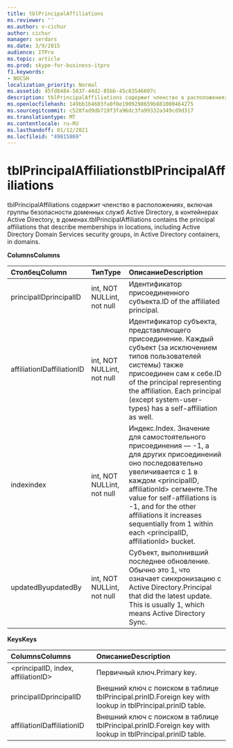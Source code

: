 ```yaml
---
title: tblPrincipalAffiliations
ms.reviewer: ''
ms.author: v-cichur
author: cichur
manager: serdars
ms.date: 3/9/2015
audience: ITPro
ms.topic: article
ms.prod: skype-for-business-itpro
f1.keywords:
- NOCSH
localization_priority: Normal
ms.assetid: 45fd8484-5837-44d2-85bb-45c83546607c
description: tblPrincipalAffiliations содержит членство в расположениях, включая группы безопасности доменных служб Active Directory, в контейнерах Active Directory, в доменах.
ms.openlocfilehash: 149bb1b4603fa0f0e1909298659b881000464275
ms.sourcegitcommit: c528fad9db719f3fa96dc3fa99332a349cd9d317
ms.translationtype: MT
ms.contentlocale: ru-RU
ms.lasthandoff: 01/12/2021
ms.locfileid: "49815869"
---
```

# <a name="tblprincipalaffiliations"></a><span data-ttu-id="0a926-103">tblPrincipalAffiliations</span><span class="sxs-lookup"><span data-stu-id="0a926-103">tblPrincipalAffiliations</span></span>
 
<span data-ttu-id="0a926-104">tblPrincipalAffiliations содержит членство в расположениях, включая группы безопасности доменных служб Active Directory, в контейнерах Active Directory, в доменах.</span><span class="sxs-lookup"><span data-stu-id="0a926-104">tblPrincipalAffiliations contains the principal affiliations that describe memberships in locations, including Active Directory Domain Services security groups, in Active Directory containers, in domains.</span></span>
  
<span data-ttu-id="0a926-105">**Columns**</span><span class="sxs-lookup"><span data-stu-id="0a926-105">**Columns**</span></span>

|<span data-ttu-id="0a926-106">**Столбец**</span><span class="sxs-lookup"><span data-stu-id="0a926-106">**Column**</span></span>|<span data-ttu-id="0a926-107">**Тип**</span><span class="sxs-lookup"><span data-stu-id="0a926-107">**Type**</span></span>|<span data-ttu-id="0a926-108">**Описание**</span><span class="sxs-lookup"><span data-stu-id="0a926-108">**Description**</span></span>|
|:-----|:-----|:-----|
|<span data-ttu-id="0a926-109">principalID</span><span class="sxs-lookup"><span data-stu-id="0a926-109">principalID</span></span>  <br/> |<span data-ttu-id="0a926-110">int, NOT NULL</span><span class="sxs-lookup"><span data-stu-id="0a926-110">int, not null</span></span>  <br/> |<span data-ttu-id="0a926-111">Идентификатор присоединенного субъекта.</span><span class="sxs-lookup"><span data-stu-id="0a926-111">ID of the affiliated principal.</span></span>  <br/> |
|<span data-ttu-id="0a926-112">affiliationID</span><span class="sxs-lookup"><span data-stu-id="0a926-112">affiliationID</span></span>  <br/> |<span data-ttu-id="0a926-113">int, NOT NULL</span><span class="sxs-lookup"><span data-stu-id="0a926-113">int, not null</span></span>  <br/> |<span data-ttu-id="0a926-p101">Идентификатор субъекта, представляющего присоединение. Каждый субъект (за исключением типов пользователей системы) также присоединен сам к себе.</span><span class="sxs-lookup"><span data-stu-id="0a926-p101">ID of the principal representing the affiliation. Each principal (except system-user-types) has a self-affiliation as well.</span></span>  <br/> |
|<span data-ttu-id="0a926-116">index</span><span class="sxs-lookup"><span data-stu-id="0a926-116">index</span></span>  <br/> |<span data-ttu-id="0a926-117">int, NOT NULL</span><span class="sxs-lookup"><span data-stu-id="0a926-117">int, not null</span></span>  <br/> |<span data-ttu-id="0a926-118">Индекс.</span><span class="sxs-lookup"><span data-stu-id="0a926-118">Index.</span></span> <span data-ttu-id="0a926-119">Значение для самостоятельного присоединения — -1, а для других присоединений оно последовательно увеличивается с 1 в каждом \<principalID, affiliationId\> сегменте.</span><span class="sxs-lookup"><span data-stu-id="0a926-119">The value for self-affiliations is -1, and for the other affiliations it increases sequentially from 1 within each \<principalID, affiliationId\> bucket.</span></span>  <br/> |
|<span data-ttu-id="0a926-120">updatedBy</span><span class="sxs-lookup"><span data-stu-id="0a926-120">updatedBy</span></span>  <br/> |<span data-ttu-id="0a926-121">int, NOT NULL</span><span class="sxs-lookup"><span data-stu-id="0a926-121">int, not null</span></span>  <br/> |<span data-ttu-id="0a926-p103">Субъект, выполнивший последнее обновление. Обычно это 1, что означает синхронизацию с Active Directory.</span><span class="sxs-lookup"><span data-stu-id="0a926-p103">Principal that did the latest update. This is usually 1, which means Active Directory Sync.</span></span>  <br/> |
   
<span data-ttu-id="0a926-124">**Keys**</span><span class="sxs-lookup"><span data-stu-id="0a926-124">**Keys**</span></span>

|<span data-ttu-id="0a926-125">**Columns**</span><span class="sxs-lookup"><span data-stu-id="0a926-125">**Columns**</span></span>|<span data-ttu-id="0a926-126">**Описание**</span><span class="sxs-lookup"><span data-stu-id="0a926-126">**Description**</span></span>|
|:-----|:-----|
|\<principalID, index, affiliationID\>  <br/> |<span data-ttu-id="0a926-127">Первичный ключ.</span><span class="sxs-lookup"><span data-stu-id="0a926-127">Primary key.</span></span>  <br/> |
|<span data-ttu-id="0a926-128">principalID</span><span class="sxs-lookup"><span data-stu-id="0a926-128">principalID</span></span>  <br/> |<span data-ttu-id="0a926-129">Внешний ключ с поиском в таблице tblPrincipal.prinID.</span><span class="sxs-lookup"><span data-stu-id="0a926-129">Foreign key with lookup in tblPrincipal.prinID table.</span></span>  <br/> |
|<span data-ttu-id="0a926-130">affiliationID</span><span class="sxs-lookup"><span data-stu-id="0a926-130">affiliationID</span></span>  <br/> |<span data-ttu-id="0a926-131">Внешний ключ с поиском в таблице tblPrincipal.prinID.</span><span class="sxs-lookup"><span data-stu-id="0a926-131">Foreign key with lookup in tblPrincipal.prinID table.</span></span>  <br/> |
   

